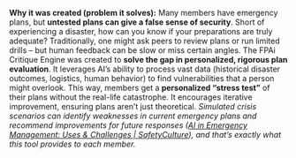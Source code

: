 **Why it was created (problem it solves):** Many members have emergency plans, but **untested plans can give a false sense of security**. Short of experiencing a disaster, how can you know if your preparations are truly adequate? Traditionally, one might ask peers to review plans or run limited drills – but human feedback can be slow or miss certain angles. The FPAi Critique Engine was created to **solve the gap in personalized, rigorous plan evaluation**. It leverages AI’s ability to process vast data (historical disaster outcomes, logistics, human behavior) to find vulnerabilities that a person might overlook. This way, members get a **personalized “stress test”** of their plans without the real-life catastrophe. It encourages iterative improvement, ensuring plans aren’t just theoretical. _Simulated crisis scenarios can identify weaknesses in current emergency plans and recommend improvements for future responses ([AI in Emergency Management: Uses & Challenges | SafetyCulture](https://safetyculture.com/topics/emergency-management/ai-in-emergency-management/#:~:text=The%20best%20way%20to%20achieve,for%20improvement%20for%20future%20responses)), and that’s exactly what this tool provides to each member._